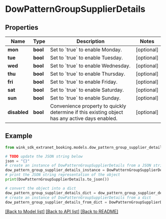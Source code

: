 # DowPatternGroupSupplierDetails


## Properties

Name | Type | Description | Notes
------------ | ------------- | ------------- | -------------
**mon** | **bool** | Set to &#x60;true&#x60; to enable Monday. | [optional] 
**tue** | **bool** | Set to &#x60;true&#x60; to enable Tuesday. | [optional] 
**wed** | **bool** | Set to &#x60;true&#x60; to enable Wednesday. | [optional] 
**thu** | **bool** | Set to &#x60;true&#x60; to enable Thursday. | [optional] 
**fri** | **bool** | Set to &#x60;true&#x60; to enable Friday. | [optional] 
**sat** | **bool** | Set to &#x60;true&#x60; to enable Saturday. | [optional] 
**sun** | **bool** | Set to &#x60;true&#x60; to enable Sunday. | [optional] 
**disabled** | **bool** | Convenience property to quickly determine if this existing object has any active days enabled. | [optional] 

## Example

```python
from wink_sdk_extranet_booking.models.dow_pattern_group_supplier_details import DowPatternGroupSupplierDetails

# TODO update the JSON string below
json = "{}"
# create an instance of DowPatternGroupSupplierDetails from a JSON string
dow_pattern_group_supplier_details_instance = DowPatternGroupSupplierDetails.from_json(json)
# print the JSON string representation of the object
print(DowPatternGroupSupplierDetails.to_json())

# convert the object into a dict
dow_pattern_group_supplier_details_dict = dow_pattern_group_supplier_details_instance.to_dict()
# create an instance of DowPatternGroupSupplierDetails from a dict
dow_pattern_group_supplier_details_from_dict = DowPatternGroupSupplierDetails.from_dict(dow_pattern_group_supplier_details_dict)
```
[[Back to Model list]](../README.md#documentation-for-models) [[Back to API list]](../README.md#documentation-for-api-endpoints) [[Back to README]](../README.md)


